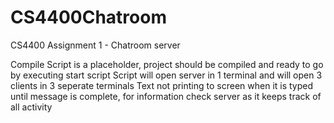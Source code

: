 # CS4400Chatroom
CS4400 Assignment 1 - Chatroom server

Compile Script is a placeholder, project should be compiled and ready to go by executing start script
Script will open server in 1 terminal and will open 3 clients in 3 seperate terminals
Text not printing to screen when it is typed until message is complete, for information check server as it keeps track of all activity
